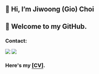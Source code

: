 ## 👋 Hi, I’m Jiwoong (Gio) Choi
## 👀 Welcome to my GitHub.


### Contact:

<img src="https://img.shields.io/badge/jiwung22@gmail.com-%23D14836.svg?&style=for-the-badge&logo=gmail&logoColor=white" href="jiwung22@gmail.com">      <a href="https://www.linkedin.com/in/giochoi22/"><img src="https://img.shields.io/badge/Gio Choi-%230077B5.svg?&style=for-the-badge&logo=linkedin&logoColor=white" ></a>   

### Here's my <a href="https://gio-choi.github.io" style ="color: black;text-decoration: none; border-bottom: 1px solid #000"> [CV]</a>.

<!-- ### Tools I work upon : 🛠 -->

<!-- <img src="https://img.shields.io/badge/c++%20-%2300599C.svg?&style=for-the-badge&logo=c%2B%2B&logoColor=white">   <img src="https://img.shields.io/badge/python%20-%2314354C.svg?&style=for-the-badge&logo=python&logoColor=white">   <img src="https://img.shields.io/badge/javascript%20-%23323330.svg?&style=for-the-badge&logo=javascript&logoColor=%23F7DF1E">   <img src="https://img.shields.io/badge/html5%20-%23E34F26.svg?&style=for-the-badge&logo=html5&logoColor=white">   <img src="https://img.shields.io/badge/css3%20-%231572B6.svg?&style=for-the-badge&logo=css3&logoColor=white">   <img src="https://img.shields.io/badge/react%20-%2320232a.svg?&style=for-the-badge&logo=react&logoColor=%2361DAFB">   <img src="https://img.shields.io/badge/bootstrap%20-%23563D7C.svg?&style=for-the-badge&logo=bootstrap&logoColor=white">   <img src="https://img.shields.io/badge/git%20-%23F05033.svg?&style=for-the-badge&logo=git&logoColor=white"/>   <img src="http://img.shields.io/badge/-VS%20Code-000000?style=for-the-badge&logo=Visual-studio-code&logoColor=blue"> -->

<!-- <img src="https://github-readme-stats.vercel.app/api?username=Gio-Choi&show_icons=true&title_color=03fc90&icon_color=03fc90&text_color=03fc90&bg_color=002b19"> -->
